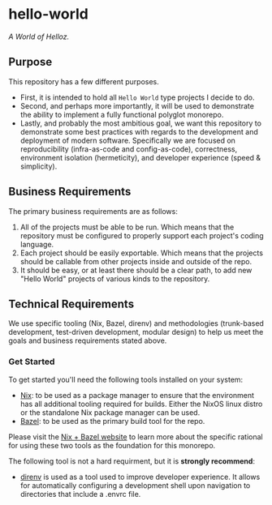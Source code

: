 # hello-world
_A World of Helloz._

## Purpose
This repository has a few different purposes.
* First, it is intended to hold all `Hello World` type projects I decide to do.
* Second, and perhaps more importantly, it will be used to demonstrate the ability to implement a fully functional polyglot monorepo.
* Lastly, and probably the most ambitious goal, we want this repository to demonstrate some best practices with regards to the development and deployment of modern software. Specifically we are focused on reproducibility (infra-as-code and config-as-code), correctness, environment isolation (hermeticity), and developer experience (speed & simplicity).

## Business Requirements
The primary business requirements are as follows:
1. All of the projects must be able to be run. Which means that the repository must be configured to properly support each project's coding language.
2. Each project should be easily exportable. Which means that the projects should be callable from other projects inside and outside of the repo.
3. It should be easy, or at least there should be a clear path, to add new "Hello World" projects of various kinds to the repository.

## Technical Requirements
We use specific tooling (Nix, Bazel, direnv) and methodologies (trunk-based development, test-driven development, modular design) to help us meet the goals and business requirements stated above. 

### Get Started
To get started you'll need the following tools installed on your system:
* [Nix](https://nixos.org/): to be used as a package manager to ensure that the environment has all additional tooling required for builds. Either the NixOS linux distro or the standalone Nix package manager can be used.
* [Bazel](https://bazel.build/): to be used as the primary build tool for the repo.

Please visit the [Nix + Bazel website](https://nix-bazel.build/) to learn more about the specific rational for using these two tools as the foundation for this monorepo.


The following tool is not a hard requirment, but it is **strongly recommend**:
* [direnv](https://github.com/nix-community/nix-direnv) is used as a tool used to improve developer experience. It allows for automatically configuring a development shell upon navigation to directories that include a .envrc file.
